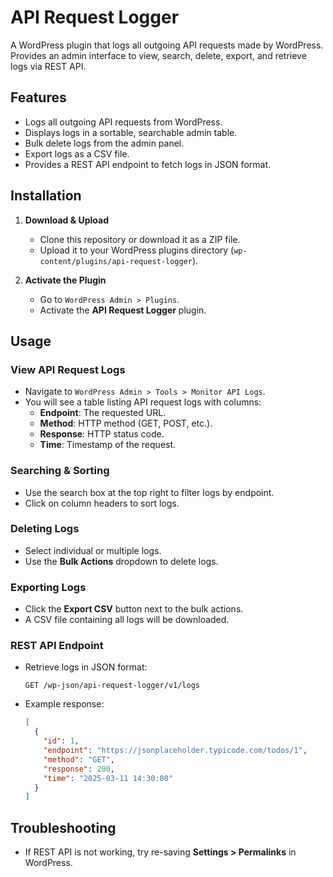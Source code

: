 # API Request Logger

A WordPress plugin that logs all outgoing API requests made by WordPress. Provides an admin interface to view, search, delete, export, and retrieve logs via REST API.

## Features
- Logs all outgoing API requests from WordPress.
- Displays logs in a sortable, searchable admin table.
- Bulk delete logs from the admin panel.
- Export logs as a CSV file.
- Provides a REST API endpoint to fetch logs in JSON format.

## Installation
1. **Download & Upload**
    - Clone this repository or download it as a ZIP file.
    - Upload it to your WordPress plugins directory (`wp-content/plugins/api-request-logger`).

2. **Activate the Plugin**
    - Go to `WordPress Admin > Plugins`.
    - Activate the **API Request Logger** plugin.

## Usage
### View API Request Logs
- Navigate to `WordPress Admin > Tools > Monitor API Logs`.
- You will see a table listing API request logs with columns:
    - **Endpoint**: The requested URL.
    - **Method**: HTTP method (GET, POST, etc.).
    - **Response**: HTTP status code.
    - **Time**: Timestamp of the request.

### Searching & Sorting
- Use the search box at the top right to filter logs by endpoint.
- Click on column headers to sort logs.

### Deleting Logs
- Select individual or multiple logs.
- Use the **Bulk Actions** dropdown to delete logs.

### Exporting Logs
- Click the **Export CSV** button next to the bulk actions.
- A CSV file containing all logs will be downloaded.

### REST API Endpoint
- Retrieve logs in JSON format:
  ```
  GET /wp-json/api-request-logger/v1/logs
  ```
- Example response:
  ```json
  [
    {
      "id": 1,
      "endpoint": "https://jsonplaceholder.typicode.com/todos/1",
      "method": "GET",
      "response": 200,
      "time": "2025-03-11 14:30:00"
    }
  ]
  ```

## Troubleshooting
- If REST API is not working, try re-saving **Settings > Permalinks** in WordPress.
